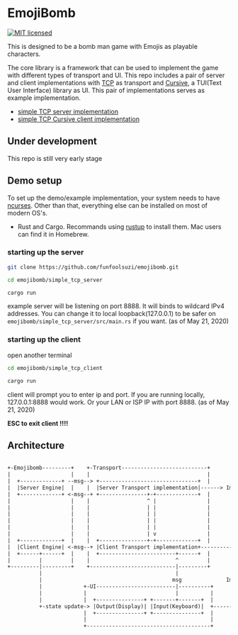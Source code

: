 # EmojiBomb

[![MIT licensed](https://img.shields.io/badge/license-MIT-blue.svg)](./LICENSE)

This is designed to be a bomb man game with Emojis as playable characters.

The core library is a framework that can be used to implement the game with different types of transport and UI. This repo includes a pair of server and client implementations with [TCP](https://tools.ietf.org/html/rfc793) as transport and [Cursive](https://github.com/gyscos/cursive), a TUI(Text User Interface) library as UI. This pair of implementations serves as example implementation.

- [simple TCP server implementation](./simple_tcp_server)
- [simple TCP Cursive client implementation](./simple_tcp_client)

## Under development

This repo is still very early stage

## Demo setup

To set up the demo/example implementation, your system needs to have [ncurses](https://en.wikipedia.org/wiki/Ncurses). Other than that, everything else can be installed on most of modern OS's.

- Rust and Cargo. Recommands using [rustup](https://rustup.rs/) to install them. Mac users can find it in Homebrew.

### starting up the server

```sh
git clone https://github.com/funfoolsuzi/emojibomb.git

cd emojibomb/simple_tcp_server

cargo run
```

example server will be listening on port 8888. It will binds to wildcard IPv4 addresses. You can change it to local loopback(127.0.0.1) to be safer on `emojibomb/simple_tcp_server/src/main.rs` if you want. (as of May 21, 2020)

### starting up the client

open another terminal

```sh
cd emojibomb/simple_tcp_client

cargo run
```

client will prompt you to enter ip and port. If you are running locally, 127.0.0.1:8888 would work. Or your LAN or ISP IP with port 8888. (as of May 21, 2020)

__ESC to exit client !!!!__

## Architecture

```txt

+-Emojibomb---------+    +-Transport---------------------------+
|                   |    |                                     |
|  +-------------+ --msg--> +-------------------------------+  |         Server
|  |Server Engine|  |    |  |Server Transport implementation|------> Implementation
|  +-------------+ <-msg--+ +---------------+-+-------------+  |
|                   |    |                  ^ |                |
|                   |    |                  | |                |
|                   |    |                  | |                |
|                   |    |                  | |                |
|                   |    |                  | |                |
|                   |    |                  | v                |
|  +-------------+  |    |  +---------------+-+-------------+  |
|  |Client Engine| <-msg--+ |Client Transport implementation+--------------+
|  +------+------+  |    |  +------------------------+------+  |           |
|         |         |    |                           ^         |           |
+---------|---------+    +---------------------------|---------+           v
          |                                          |                   Client
          |                                         msg              Implementation
          |             +-UI-------------------------|----------+          ^
          |             |                            |          |          |
          |             |  +---------------+ +-------+-------+  |          |
          +-state update-> |Output(Display)| |Input(Keyboard)|  +----------+
                        |  +---------------+ +---------------+  |
                        |                                       |
                        +---------------------------------------+


```
